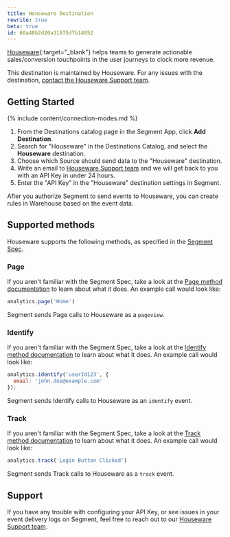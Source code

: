 ```yaml
---
title: Houseware Destination
rewrite: true
beta: true
id: 60a40b2d20a31975d7b14052
---
```

[Houseware](https://houseware.io/?utm_source=segmentio&utm_medium=docs&utm_campaign=partners){:target="_blank"} helps teams to generate actionable sales/conversion touchpoints in the user journeys to clock more revenue.

This destination is maintained by Houseware. For any issues with the destination, [contact the Houseware Support team](mailto:support@houseware.io).

## Getting Started

{% include content/connection-modes.md %}

1. From the Destinations catalog page in the Segment App, click **Add Destination**.
2. Search for "Houseware" in the Destinations Catalog, and select the **Houseware** destination.
3. Choose which Source should send data to the "Houseware" destination.
4. Write an email to [Houseware Support team](mailto:support@houseware.io) and we will get back to you with an API Key in under 24 hours.
5. Enter the "API Key" in the "Houseware" destination settings in Segment.

After you authorize Segment to send events to Houseware, you can create rules in Warehouse based on the event data.

## Supported methods

Houseware supports the following methods, as specified in the [Segment Spec](/docs/connections/spec).

### Page

If you aren't familiar with the Segment Spec, take a look at the [Page method documentation](/docs/connections/spec/page/) to learn about what it does. An example call would look like:

```js
analytics.page('Home')
```

Segment sends Page calls to Houseware as a `pageview`. 


### Identify

If you aren't familiar with the Segment Spec, take a look at the [Identify method documentation](/docs/connections/spec/identify/) to learn about what it does. An example call would look like:

```js
analytics.identify('userId123', {
  email: 'john.doe@example.com'
});
```

Segment sends Identify calls to Houseware as an `identify` event.


### Track

If you aren't familiar with the Segment Spec, take a look at the [Track method documentation](/docs/connections/spec/track/) to learn about what it does. An example call would look like:
```js
analytics.track('Login Button Clicked')
```

Segment sends Track calls to Houseware as a `track` event.


## Support

If you have any trouble with configuring your API Key, or see issues in your event delivery logs on Segment, feel free to reach out to our [Houseware Support team](mailto:support@houseware.io).